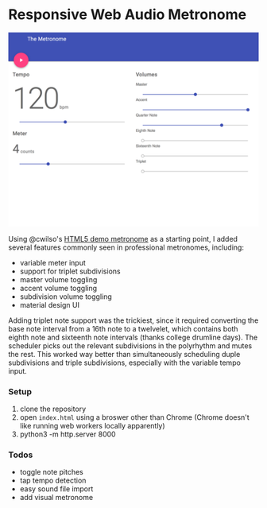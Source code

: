 # Responsive Web Audio Metronome

![alt tag](assets/img/screenshot.png)

Using @cwilso's [HTML5 demo metronome](http://webaudiodemos.appspot.com/metronome/index.html) as a starting point, I added several features commonly seen in professional metronomes, including:

* variable meter input
* support for triplet subdivisions
* master volume toggling
* accent volume toggling
* subdivision volume toggling
* material design UI

Adding triplet note support was the trickiest, since it required converting the base note interval from a 16th note to a twelvelet, which contains both eighth note and sixteenth note intervals (thanks college drumline days).  The scheduler picks out the relevant subdivisions in the polyrhythm and mutes the rest. This worked way better than simultaneously scheduling duple subdivisions and triple subdivisions, especially with the variable tempo input.


### Setup
1. clone the repository
2. open `index.html` using a broswer other than Chrome (Chrome doesn't like running web workers locally apparently)
3. python3 -m http.server 8000

### Todos
* toggle note pitches
* tap tempo detection
* easy sound file import
* add visual metronome
